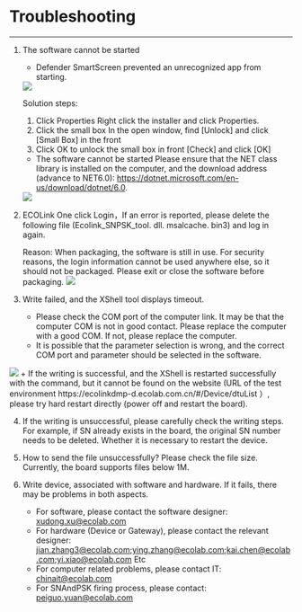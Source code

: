 # Troubleshooting
***
1. The software cannot be started

    + Defender SmartScreen prevented an unrecognized app from starting.
    <img src="/img/issue1_troubleshotting.png"/>

      Solution steps:
      1. Click Properties
      Right click the installer and click Properties.
      2. Click the small box
      In the open window, find [Unlock] and click [Small Box] in the front
      3. Click OK to unlock the small box in front [Check] and click [OK]

   + The software cannot be started Please ensure that the NET class library is installed on the computer, and the download address (advance to NET6.0): https://dotnet.microsoft.com/en-us/download/dotnet/6.0.
   <img src="/img/issue2_resolve_troubleshooting.png"/>

2. ECOLink One click Login，If an error is reported, please delete the following file (Ecolink_SNPSK_tool. dll. msalcache. bin3) and log in again.

   Reason: When packaging, the software is still in use. For security reasons, the login information cannot be used anywhere else, so it should not be packaged. Please exit or close the software before packaging.
   <img src="/img/issue_5.png"/>

3. Write failed, and the XShell tool displays timeout.
   + Please check the COM port of the computer link. It may be that the computer COM is not in good contact. Please replace the computer with a good COM. If not, please replace the computer.
   + It is possible that the parameter selection is wrong, and the correct COM port and parameter should be selected in the software.
  <img src="/img/main_help_troubleshooting1.png"/>
   + If the writing is successful, and the XShell is restarted successfully with the command, but it cannot be found on the website (URL of the test environment https://ecolinkdmp-d.ecolab.com.cn/#/Device/dtuList ）, please try hard restart directly (power off and restart the board).

4. If the writing is unsuccessful, please carefully check the writing steps. For example, if SN already exists in the board, the original SN number needs to be deleted. Whether it is necessary to restart the device.

5. How to send the file unsuccessfully? Please check the file size. Currently, the board supports files below 1M.

5. Write device, associated with software and hardware. If it fails, there may be problems in both aspects.
   + For software, please contact the software designer: xudong.xu@ecolab.com
   + For hardware (Device or Gateway), please contact the relevant designer: jian.zhang3@ecolab.com;ying.zhang@ecolab.com;kai.chen@ecolab.com;yi.xiao@ecolab.com Etc
   + For computer related problems, please contact IT: chinait@ecolab.com
   + For SNAndPSK firing process, please contact: peiguo.yuan@ecolab.com
